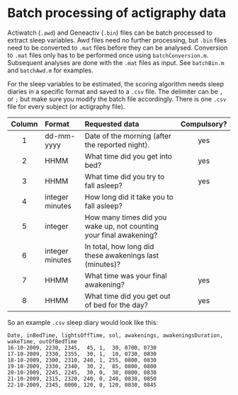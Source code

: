 # Batch processing of actigraphy data

Actiwatch (`.awd`) and Geneactiv (`.bin`) files can be batch processed to extract sleep variables. 
Awd files need no further processing, but `.bin` files need to be converted to `.mat` files before they can be analysed. 
Conversion to `.mat` files only has to be performed once using `batchConversion.m`. Subsequent analyses are done with 
the `.mat` files as input. See `batchBin.m` and `batchAwd.m` for examples.

For the sleep variables to be estimated, the scoring algorithm needs sleep diaries in a specific format and 
saved to a `.csv` file. The delimiter can be `,` or `;` but make sure you modify the batch file accordingly. There is 
one `.csv` file for every subject (or actigraphy file). 

| Column | Format          | Requested data                                                     | Compulsory? |  
| :-----:| :-------------- | :----------------------------------------------------------------- | :---------: |    
| 1      | dd-mm-yyyy      | Date of the morning (after the reported night).                    | yes         | 
| 2      | HHMM            | What time did you get into bed?                                    | yes         |
| 3      | HHMM            | What time did you try to fall asleep?                              | yes         |
| 4      | integer minutes | How long did it take you to fall asleep?                           |             |
| 5      | integer         | How many times did you wake up, not counting your final awakening? |             |
| 6      | integer minutes | In total, how long did these awakenings last (minutes)?            |             |
| 7      | HHMM            | What time was your final awakening?                                | yes         |
| 8      | HHMM            | What time did you get out of bed for the day?                      | yes         |

So an example `.csv` sleep diary would look like this:

```
Date, inBedTime, lightsOffTime, sol, awakenings, awakeningsDuration, wakeTime, outOfBedTime     
16-10-2009, 2230, 2345,  45, 1,  30, 0700, 0730    
17-10-2009, 2330, 2355,  30, 1,  10, 0730, 0830    
18-10-2009, 2300, 2310, 240, 1, 255, 0800, 0830    
19-10-2009, 2330, 2340,  30, 2,  85, 0800, 0800    
20-10-2009, 2245, 2245,  30, 0,  30, 0800, 0830     
21-10-2009, 2315, 2320, 240, 0, 240, 0830, 0850    
22-10-2009, 2345, 0000, 120, 0, 120, 0830, 0845    
```
 